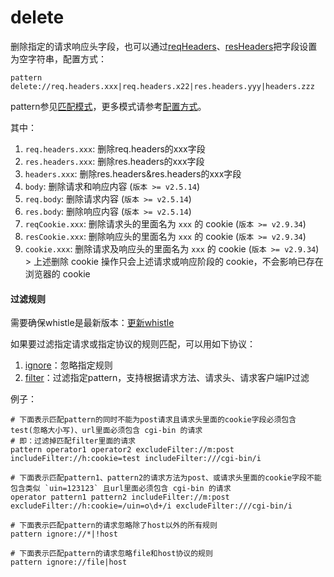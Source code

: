 # delete

删除指定的请求响应头字段，也可以通过[reqHeaders](reqHeaders.html)、[resHeaders](resHeaders.html)把字段设置为空字符串，配置方式：

	pattern delete://req.headers.xxx|req.headers.x22|res.headers.yyy|headers.zzz

pattern参见[匹配模式](../pattern.html)，更多模式请参考[配置方式](../mode.html)。

其中：

1. `req.headers.xxx`: 删除req.headers的xxx字段
2. `res.headers.xxx`: 删除res.headers的xxx字段
3. `headers.xxx`: 删除res.headers&res.headers的xxx字段
4. `body`: 删除请求和响应内容 (`版本 >= v2.5.14`)
5. `req.body`: 删除请求内容 (`版本 >= v2.5.14`)
6. `res.body`: 删除响应内容 (`版本 >= v2.5.14`)
7. `reqCookie.xxx`: 删除请求头的里面名为 `xxx` 的 cookie (`版本 >= v2.9.34`)
8. `resCookie.xxx`: 删除响应头的里面名为 `xxx` 的 cookie (`版本 >= v2.9.34`)
9. `cookie.xxx`: 删除请求及响应头的里面名为 `xxx` 的 cookie (`版本 >= v2.9.34`)
		> 上述删除 cookie 操作只会上述请求或响应阶段的 cookie，不会影响已存在浏览器的 cookie

#### 过滤规则
需要确保whistle是最新版本：[更新whistle](../update.html)

如果要过滤指定请求或指定协议的规则匹配，可以用如下协议：

1. [ignore](./ignore.html)：忽略指定规则
2. [filter](./filter.html)：过滤指定pattern，支持根据请求方法、请求头、请求客户端IP过滤

例子：

```
# 下面表示匹配pattern的同时不能为post请求且请求头里面的cookie字段必须包含test(忽略大小写)、url里面必须包含 cgi-bin 的请求
# 即：过滤掉匹配filter里面的请求
pattern operator1 operator2 excludeFilter://m:post includeFilter://h:cookie=test includeFilter:///cgi-bin/i

# 下面表示匹配pattern1、pattern2的请求方法为post、或请求头里面的cookie字段不能包含类似 `uin=123123` 且url里面必须包含 cgi-bin 的请求
operator pattern1 pattern2 includeFilter://m:post excludeFilter://h:cookie=/uin=o\d+/i excludeFilter:///cgi-bin/i

# 下面表示匹配pattern的请求忽略除了host以外的所有规则
pattern ignore://*|!host

# 下面表示匹配pattern的请求忽略file和host协议的规则
pattern ignore://file|host
```
